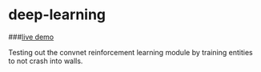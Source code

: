 deep-learning
=============

###[live demo](http://olivierrr.github.io/deep-learning/src/)

Testing out the convnet reinforcement learning module by training entities to not crash into walls.
